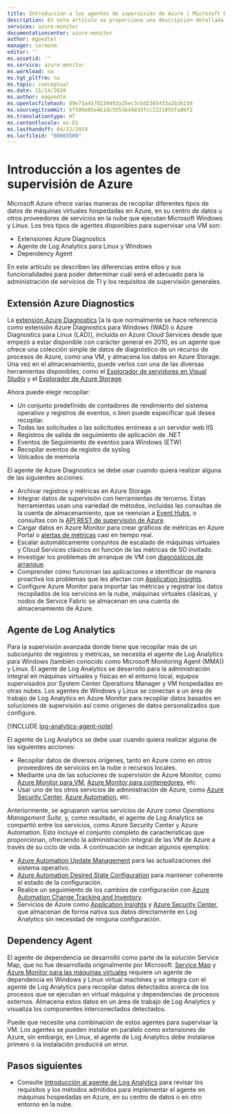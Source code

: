 ```yaml
---
title: Introducción a los agentes de supervisión de Azure | Microsoft Docs
description: En este artículo se proporciona una descripción detallada de los agentes de Azure disponibles que permiten supervisar las máquinas virtuales hospedadas en Azure o el entorno híbrido.
services: azure-monitor
documentationcenter: azure-monitor
author: mgoedtel
manager: carmonm
editor: ''
ms.assetid: ''
ms.service: azure-monitor
ms.workload: na
ms.tgt_pltfrm: na
ms.topic: conceptual
ms.date: 11/14/2018
ms.author: magoedte
ms.openlocfilehash: 89e73a4578134493a25ec3cbd2385433a2b36156
ms.sourcegitcommit: bf509e05e4b1dc5553b4483dfcc2221055fa80f2
ms.translationtype: HT
ms.contentlocale: es-ES
ms.lasthandoff: 04/22/2019
ms.locfileid: "60003509"
---
```

# <a name="overview-of-the-azure-monitoring-agents"></a>Introducción a los agentes de supervisión de Azure 
Microsoft Azure ofrece varias maneras de recopilar diferentes tipos de datos de máquinas virtuales hospedadas en Azure, en su centro de datos u otros proveedores de servicios en la nube que ejecutan Microsoft Windows y Linux. Los tres tipos de agentes disponibles para supervisar una VM son:

* Extensiones Azure Diagnostics
* Agente de Log Analytics para Linux y Windows
* Dependency Agent

En este artículo se describen las diferencias entre ellos y sus funcionalidades para poder determinar cuál será el adecuado para la administración de servicios de TI y los requisitos de supervisión generales.  

## <a name="azure-diagnostic-extension"></a>Extensión Azure Diagnostics
La [extensión Azure Diagnostics](../../azure-monitor/platform/diagnostics-extension-overview.md) [a la que normalmente se hace referencia como extensión Azure Diagnostics para Windows (WAD) o Azure Diagnostics para Linux (LAD)], incluida en Azure Cloud Services desde que empezó a estar disponible con carácter general en 2010, es un agente que ofrece una colección simple de datos de diagnóstico de un recurso de procesos de Azure, como una VM, y almacena los datos en Azure Storage. Una vez en el almacenamiento, puede verlos con una de las diversas herramientas disponibles, como el [Explorador de servidores en Visual Studio](/visualstudio/azure/vs-azure-tools-storage-resources-server-explorer-browse-manage) y el [Explorador de Azure Storage](../../vs-azure-tools-storage-manage-with-storage-explorer.md).

Ahora puede elegir recopilar:

* Un conjunto predefinido de contadores de rendimiento del sistema operativo y registros de eventos, o bien puede especificar qué desea recopilar. 
* Todas las solicitudes o las solicitudes erróneas a un servidor web IIS
* Registros de salida de seguimiento de aplicación de .NET
* Eventos de Seguimiento de eventos para Windows (ETW) 
* Recopilar eventos de registro de syslog  
* Volcados de memoria 

El agente de Azure Diagnostics se debe usar cuando quiera realizar alguna de las siguientes acciones:

* Archivar registros y métricas en Azure Storage.
* Integrar datos de supervisión con herramientas de terceros. Estas herramientas usan una variedad de métodos, incluidas las consultas de la cuenta de almacenamiento, que se reenvían a [Event Hubs](../../event-hubs/event-hubs-about.md), o consultas con la [API REST de supervisión de Azure](../../azure-monitor/platform/rest-api-walkthrough.md).
* Cargar datos en Azure Monitor para crear gráficos de métricas en Azure Portal o [alertas de métricas](../../azure-monitor/platform/alerts-metric-overview.md) casi en tiempo real. 
* Escalar automáticamente conjuntos de escalado de máquinas virtuales y Cloud Services clásicos en función de las métricas de SO invitado.
* Investigar los problemas de arranque de VM con [diagnósticos de arranque](../../virtual-machines/troubleshooting/boot-diagnostics.md).
* Comprender cómo funcionan las aplicaciones e identificar de manera proactiva los problemas que les afectan con [Application Insights](../../azure-monitor/overview.md).
* Configure Azure Monitor para importar las métricas y registrar los datos recopilados de los servicios en la nube, máquinas virtuales clásicas, y nodos de Service Fabric se almacenan en una cuenta de almacenamiento de Azure.

## <a name="log-analytics-agent"></a>Agente de Log Analytics
Para la supervisión avanzada donde tiene que recopilar más de un subconjunto de registros y métricas, se necesita el agente de Log Analytics para Windows (también conocido como Microsoft Monitoring Agent (MMA)) y Linux. El agente de Log Analytics se desarrolló para la administración integral en máquinas virtuales y físicas en el entorno local, equipos supervisados por System Center Operations Manager y VM hospedadas en otras nubes. Los agentes de Windows y Linux se conectan a un área de trabajo de Log Analytics en Azure Monitor para recopilar datos basados en soluciones de supervisión así como orígenes de datos personalizados que configure.

[!INCLUDE [log-analytics-agent-note](../../../includes/log-analytics-agent-note.md)]

El agente de Log Analytics se debe usar cuando quiera realizar alguna de las siguientes acciones:

* Recopilar datos de diversos orígenes, tanto en Azure como en otros proveedores de servicios en la nube o recursos locales. 
* Mediante una de las soluciones de supervisión de Azure Monitor, como [Azure Monitor para VM](../insights/vminsights-overview.md), [Azure Monitor para contenedores](../insights/container-insights-overview.md), etc.  
* Usar uno de los otros servicios de administración de Azure, como [Azure Security Center](../../security-center/security-center-intro.md), [Azure Automation](../../automation/automation-intro.md), etc.

Anteriormente, se agruparon varios servicios de Azure como *Operations Management Suite*, y, como resultado, el agente de Log Analytics se compartió entre los servicios, como Azure Security Center y Azure Automation.  Esto incluye el conjunto completo de características que proporcionan, ofreciendo la administración integral de las VM de Azure a través de su ciclo de vida.  A continuación se indican algunos ejemplos:

* [Azure Automation Update Management](../../automation/automation-update-management.md) para las actualizaciones del sistema operativo.
* [Azure Automation Desired State Configuration](../../automation/automation-dsc-overview.md) para mantener coherente el estado de la configuración.
* Realice un seguimiento de los cambios de configuración con [Azure Automation Change Tracking and Inventory](../../automation/automation-change-tracking.md).
* Servicios de Azure como [Application Insights](https://docs.microsoft.com/azure/application-insights/) y [Azure Security Center](https://docs.microsoft.com/azure/security-center/), que almacenan de forma nativa sus datos directamente en Log Analytics sin necesidad de ninguna configuración.  

## <a name="dependency-agent"></a>Dependency Agent
El agente de dependencia se desarrolló como parte de la solución Service Map, que no fue desarrollada originalmente por Microsoft. [Service Map](../insights/service-map.md) y [Azure Monitor para las máquinas virtuales](../insights/vminsights-overview.md) requiere un agente de dependencia en Windows y Linux virtual machines y se integra con el agente de Log Analytics para recopilar datos detectados acerca de los procesos que se ejecutan en virtual máquina y dependencias de procesos externos. Almacena estos datos en un área de trabajo de Log Analytics y visualiza los componentes interconectados detectados.

Puede que necesite una combinación de estos agentes para supervisar la VM. Los agentes se pueden instalar en paralelo como extensiones de Azure, sin embargo, en Linux, el agente de Log Analytics *debe* instalarse primero o la instalación producirá un error. 

## <a name="next-steps"></a>Pasos siguientes

- Consulte [Introducción al agente de Log Analytics](../../azure-monitor/platform/log-analytics-agent.md) para revisar los requisitos y los métodos admitidos para implementar el agente en máquinas hospedadas en Azure, en su centro de datos o en otro entorno en la nube.

